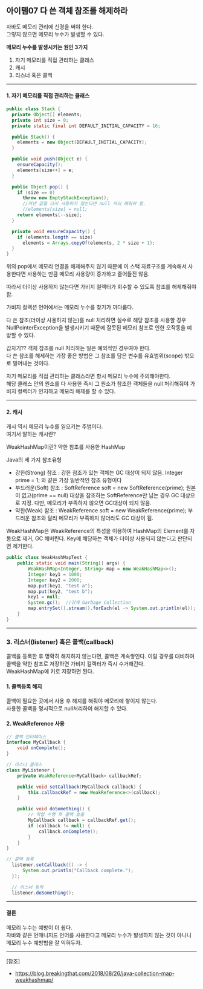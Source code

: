 ## 아이템07 다 쓴 객체 참조를 해제하라

자바도 메모리 관리에 신경을 써야 한다.  
그렇지 않으면 메모리 누수가 발생할 수 있다.  

**메모리 누수를 발생시키는 원인 3가지**
1. 자기 메모리를 직접 관리하는 클래스
2. 캐시
3. 리스너 혹은 콜백

---
#### 1. 자기 메모리를 직접 관리하는 클래스

```java
public class Stack {
  private Object[] elements;
  private int size = 0;
  private static final int DEFAULT_INITIAL_CAPACITY = 16;

  public Stack() {
    elements = new Object[DEFAULT_INITIAL_CAPACITY];
  }

  public void push(Object e) {
    ensureCapacity();
    elements[size++] = e;
  }

  public Object pop() {   
    if (size == 0)
      throw new EmptyStackException();
      //꺼낸 값을 다시 사용하지 않는다면 null 처리 해줘야 함.
      //elements[size] = null;
    return elements[--size];
  }

  private void ensureCapacity() {
    if (elements.length == size)
      elements = Arrays.copyOf(elements, 2 * size + 1);
  }
}
```

위의 pop에서 메모리 연결을 해제해주지 않기 때문에 이 스택 자료구조를 계속해서 사용한다면 사용하는 만큼 메모리 사용량이 증가하고 줄어들진 않음.

따라서 더이상 사용하지 않는다면 가비지 컬렉터가 회수할 수 있도록 참조를 해제해줘야 함.

가비지 컬렉션 언어에서는 메모리 누수를 찾기가 까다롭다.

다 쓴 참조(더이상 사용하지 않는)를 null 처리하면 실수로 해당 참조를 사용할 경우 NullPointerException을 발생시키기 때문에 
잘못된 메모리 참조로 인한 오작동을 예방할 수 있다.

갑자기?? 객체 참조를 null 처리하는 일은 예외적인 경우여야 한다.  
다 쓴 참조를 해제하는 가장 좋은 방법은 그 참조를 담은 변수를 유효범위(scope) 밖으로 밀어내는 것이다.


자기 메모리를 직접 관리하는 클래스라면 항시 메모리 누수에 주의해야한다.  
해당 클래스 안의 원소를 다 사용한 즉시 그 원소가 참조한 객체들을 null 처리해줘야 가비지 컬렉터가 인지하고 메모리 해제를 할 수 있다.

---
#### 2. 캐시

캐시 역시 메모리 누수를 일으키는 주범이다.  
여기서 말하는 캐시란? 

WeakHashMap이란?  약한 참조를 사용한 HashMap  

Java의 세 가지 참조유형
- 강한(Strong) 참조 : 강한 참조가 있는 객체는 GC 대상이 되지 않음. Integer prime = 1;   와 같은 가장 일반적인 참조 유형이다
- 부드러운(Soft) 참조 : SoftReference<Integer> soft = new SoftReference<Integer>(prime); 원본이 없고(prime == null) 대상을 참조하는 SoftReference만 남는 경우 GC 대상으로 지정.  다만, 메모리가 부족하지 않으면 GC대상이 되지 않음.
- 약한(Weak) 참조 : WeakReference<Integer> soft = new WeakReference<Integer>(prime); 부드러운 참조와 달리 메모리가 부족하지 않더라도 GC 대상이 됨.

WeakHashMap은 WeakReference의 특성을 이용하여 HashMap의 Element를 자동으로 제거, GC 해버린다. Key에 해당하는 객체가 더이상 사용되지 않는다고 판단되면 제거한다.

```java
public class WeakHashMapTest {
    public static void main(String[] args) {
        WeakHashMap<Integer, String> map = new WeakHashMap<>();
        Integer key1 = 1000;
        Integer key2 = 2000;
        map.put(key1, "test a");
        map.put(key2, "test b");
        key1 = null;
        System.gc();  //강제 Garbage Collection
        map.entrySet().stream().forEach(el -> System.out.println(el));  //key1은 GC로 인해 사라지고, key2만 출력됨.
    }
}
```

---
### 3. 리스너(listener) 혹은 콜백(callback) 

콜백을 등록한 후 명확히 해지하지 않는다면, 콜백은 계속쌓인다. 이럴 경우를 대비하여 콜백을 약한 참조로 저장하면 가비지 컬렉터가 즉시 수거해간다.  
WeakHashMap에 키로 저장하면 된다.

#### 1. 콜백등록 해지

콜백이 필요한 곳에서 사용 후 해지를 해줘야 메모리에 쌓이지 않는다.  
사용한 콜백을 명시적으로 null처리하여 해지할 수 있다.


#### 2. WeakReference 사용

```java
// 콜백 인터페이스
interface MyCallback {
    void onComplete();
}

// 리스너 클래스
class MyListener {
    private WeakReference<MyCallback> callbackRef;

    public void setCallback(MyCallback callback) {
        this.callbackRef = new WeakReference<>(callback);
    }

    public void doSomething() {
        // 작업 수행 후 콜백 호출
        MyCallback callback = callbackRef.get();
        if (callback != null) {
            callback.onComplete();
        }
    }
}
```

```java
// 콜백 등록
  listener.setCallback(() -> {
      System.out.println("Callback complete.");
  });

  // 리스너 동작
  listener.doSomething();
```

---
#### 결론

메모리 누수는 예방이 더 쉽다.  
자바와 같은 언매니지드 언어를 사용한다고 메모리 누수가 발생하지 않는 것이 아니니 메모리 누수 예방법을 잘 익혀두자.  



---
[참조]
- https://blog.breakingthat.com/2018/08/26/java-collection-map-weakhashmap/